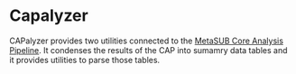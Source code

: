 # Capalyzer


CAPalyzer provides two utilities connected to the [MetaSUB Core Analysis Pipeline](https://github.com/MetaSUB/MetaSUB_CAP). It condenses the results of the CAP into sumamry data tables and it provides utilities to parse those tables.
